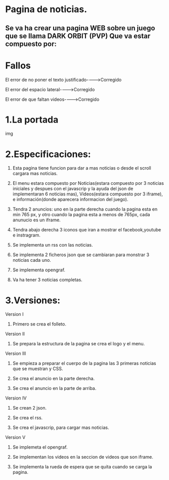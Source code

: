 # Pagina de noticias.
Se va ha crear una pagina WEB sobre un juego que se llama DARK ORBIT (PVP)
Que va estar compuesto por:
----------------------------------------------------------------------------------------------------------------------------------------

# Fallos
El error de no poner el texto justificado---->Corregido

El error del espacio lateral---->Corregido

El error de que faltan videos---->Corregido




# 1.La portada 

img

# 2.Especificaciones:

  1. Esta pagina tiene funcion para dar a mas noticias o desde el scroll cargara mas noticias.

  2. El menu estara compuesto por Noticias(estara compuesto por 3 noticias iniciales y despues con el javascrip y la ayuda del json de            implementaran 6 noticias mas), Videos(estara compuesto por 3 iframe), e información(donde aparecera informacion del juego).
 
  3. Tendra 2 anuncios: uno en la parte derecha cuando la pagina esta en min 765 px, y otro cuando la pagina esta a menos de 765px, cada anunucio es un iframe.
  
  4. Tendra abajo derecha 3 iconos que iran a mostrar el facebook,youtube e instragram.
  
  5. Se implementa un rss con las noticias.
  
  6. Se implementa 2 ficheros json que se cambiaran para monstrar 3 noticias cada uno.
  
  7. Se implementa opengraf.
  
  8. Va ha tener 3 noticias completas.
  
  
  
# 3.Versiones:

  Version I
  
  1. Primero se crea el folleto.
  
  Version II
  
  1. Se prepara la estructura de la pagina se crea el logo y el menu.
  
  Version III
  
  1. Se empieza a preparar el cuerpo de la pagina las 3 primeras noticias que se muestran y CSS.
  
  2. Se crea el anuncio en la parte derecha.
  
  3. Se crea el anuncio en la parte de arriba.
  
  Version IV
  
  1. Se crean 2 json.
  
  2. Se crea el rss.
  
  3. Se crea el javascrip, para cargar mas noticias.
  
  Version V
  
  1. Se implemeta el opengraf.
  
  2. Se implementan los videos en la seccion de videos que son iframe.
  
  3. Se implementa la rueda de espera que se quita cuando se carga la pagina.
  
  
  
